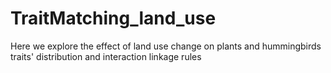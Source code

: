 # TraitMatching_land_use
Here we explore the effect of land use change on plants and hummingbirds traits' distribution and interaction linkage rules
